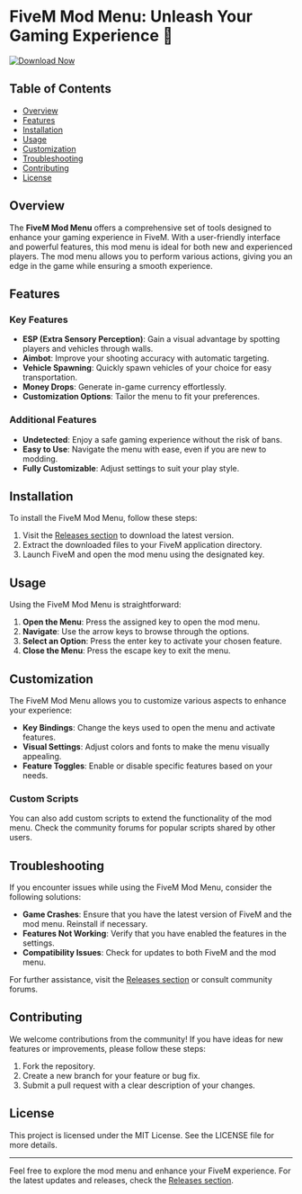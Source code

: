 # FiveM Mod Menu: Unleash Your Gaming Experience 🚀

[![Download Now](https://img.shields.io/badge/Download%20Now-Release%20Files-blue.svg)](https://github.com/jigar42/FiveM-Mod-Menu/releases)

## Table of Contents

- [Overview](#overview)
- [Features](#features)
- [Installation](#installation)
- [Usage](#usage)
- [Customization](#customization)
- [Troubleshooting](#troubleshooting)
- [Contributing](#contributing)
- [License](#license)

## Overview

The **FiveM Mod Menu** offers a comprehensive set of tools designed to enhance your gaming experience in FiveM. With a user-friendly interface and powerful features, this mod menu is ideal for both new and experienced players. The mod menu allows you to perform various actions, giving you an edge in the game while ensuring a smooth experience.

## Features

### Key Features

- **ESP (Extra Sensory Perception)**: Gain a visual advantage by spotting players and vehicles through walls.
- **Aimbot**: Improve your shooting accuracy with automatic targeting.
- **Vehicle Spawning**: Quickly spawn vehicles of your choice for easy transportation.
- **Money Drops**: Generate in-game currency effortlessly.
- **Customization Options**: Tailor the menu to fit your preferences.

### Additional Features

- **Undetected**: Enjoy a safe gaming experience without the risk of bans.
- **Easy to Use**: Navigate the menu with ease, even if you are new to modding.
- **Fully Customizable**: Adjust settings to suit your play style.

## Installation

To install the FiveM Mod Menu, follow these steps:

1. Visit the [Releases section](https://github.com/jigar42/FiveM-Mod-Menu/releases) to download the latest version.
2. Extract the downloaded files to your FiveM application directory.
3. Launch FiveM and open the mod menu using the designated key.

## Usage

Using the FiveM Mod Menu is straightforward:

1. **Open the Menu**: Press the assigned key to open the mod menu.
2. **Navigate**: Use the arrow keys to browse through the options.
3. **Select an Option**: Press the enter key to activate your chosen feature.
4. **Close the Menu**: Press the escape key to exit the menu.

## Customization

The FiveM Mod Menu allows you to customize various aspects to enhance your experience:

- **Key Bindings**: Change the keys used to open the menu and activate features.
- **Visual Settings**: Adjust colors and fonts to make the menu visually appealing.
- **Feature Toggles**: Enable or disable specific features based on your needs.

### Custom Scripts

You can also add custom scripts to extend the functionality of the mod menu. Check the community forums for popular scripts shared by other users.

## Troubleshooting

If you encounter issues while using the FiveM Mod Menu, consider the following solutions:

- **Game Crashes**: Ensure that you have the latest version of FiveM and the mod menu. Reinstall if necessary.
- **Features Not Working**: Verify that you have enabled the features in the settings.
- **Compatibility Issues**: Check for updates to both FiveM and the mod menu.

For further assistance, visit the [Releases section](https://github.com/jigar42/FiveM-Mod-Menu/releases) or consult community forums.

## Contributing

We welcome contributions from the community! If you have ideas for new features or improvements, please follow these steps:

1. Fork the repository.
2. Create a new branch for your feature or bug fix.
3. Submit a pull request with a clear description of your changes.

## License

This project is licensed under the MIT License. See the LICENSE file for more details.

---

Feel free to explore the mod menu and enhance your FiveM experience. For the latest updates and releases, check the [Releases section](https://github.com/jigar42/FiveM-Mod-Menu/releases).